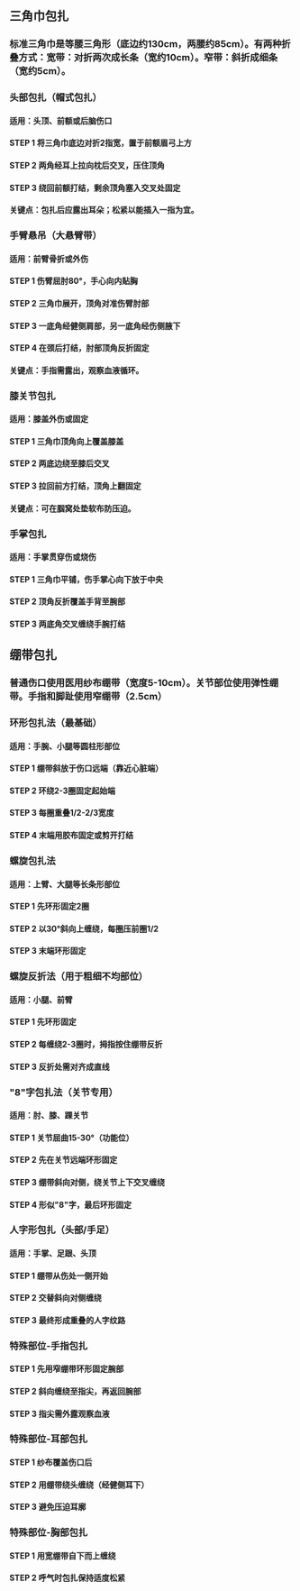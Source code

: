 ## 三角巾包扎
### 标准三角巾是等腰三角形（底边约130cm，两腰约85cm）。有两种折叠方式：宽带：对折两次成长条（宽约10cm）。窄带：斜折成细条（宽约5cm）。

### 头部包扎（帽式包扎）
#### 适用：头顶、前额或后脑伤口
#### STEP 1 将三角巾底边对折2指宽，置于前额眉弓上方
#### STEP 2 两角经耳上拉向枕后交叉，压住顶角
#### STEP 3 绕回前额打结，剩余顶角塞入交叉处固定
#### 关键点：包扎后应露出耳朵；松紧以能插入一指为宜。

### 手臂悬吊（大悬臂带）
#### 适用：前臂骨折或外伤
#### STEP 1 伤臂屈肘80°，手心向内贴胸
#### STEP 2 三角巾展开，顶角对准伤臂肘部
#### STEP 3 一底角经健侧肩部，另一底角经伤侧腋下
#### STEP 4 在颈后打结，肘部顶角反折固定
#### 关键点：手指需露出，观察血液循环。

### 膝关节包扎
#### 适用：膝盖外伤或固定
#### STEP 1 三角巾顶角向上覆盖膝盖
#### STEP 2 两底边绕至膝后交叉
#### STEP 3 拉回前方打结，顶角上翻固定
#### 关键点：可在腘窝处垫软布防压迫。

### 手掌包扎
#### 适用：手掌贯穿伤或烧伤
#### STEP 1 三角巾平铺，伤手掌心向下放于中央
#### STEP 2 顶角反折覆盖手背至腕部
#### STEP 3 两底角交叉缠绕手腕打结

## 绷带包扎
### 普通伤口使用医用纱布绷带（宽度5-10cm）。关节部位使用弹性绷带。手指和脚趾使用窄绷带（2.5cm）

### 环形包扎法（最基础）
#### 适用：手腕、小腿等圆柱形部位
#### STEP 1 绷带斜放于伤口远端（靠近心脏端）
#### STEP 2 环绕2-3圈固定起始端
#### STEP 3 每圈重叠1/2-2/3宽度
#### STEP 4 末端用胶布固定或剪开打结

### 螺旋包扎法
#### 适用：上臂、大腿等长条形部位
#### STEP 1 先环形固定2圈
#### STEP 2 以30°斜向上缠绕，每圈压前圈1/2
#### STEP 3 末端环形固定

### 螺旋反折法（用于粗细不均部位）
#### 适用：小腿、前臂
#### STEP 1 先环形固定
#### STEP 2 每缠绕2-3圈时，拇指按住绷带反折
#### STEP 3 反折处需对齐成直线

### "8"字包扎法（关节专用）
#### 适用：肘、膝、踝关节
#### STEP 1 关节屈曲15-30°（功能位）
#### STEP 2 先在关节远端环形固定
#### STEP 3 绷带斜向对侧，绕关节上下交叉缠绕
#### STEP 4 形似"8"字，最后环形固定

### 人字形包扎（头部/手足）
#### 适用：手掌、足跟、头顶
#### STEP 1 绷带从伤处一侧开始
#### STEP 2 交替斜向对侧缠绕
#### STEP 3 最终形成重叠的人字纹路

### 特殊部位-手指包扎
#### STEP 1 先用窄绷带环形固定腕部
#### STEP 2 斜向缠绕至指尖，再返回腕部
#### STEP 3 指尖需外露观察血液

### 特殊部位-耳部包扎
#### STEP 1 纱布覆盖伤口后
#### STEP 2 用绷带绕头缠绕（经健侧耳下）
#### STEP 3 避免压迫耳廓

### 特殊部位-胸部包扎
#### STEP 1 用宽绷带自下而上缠绕
#### STEP 2 呼气时包扎保持适度松紧